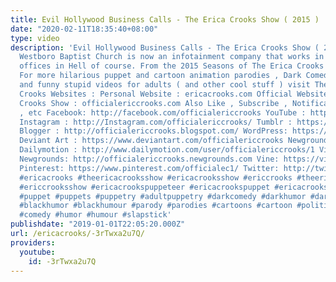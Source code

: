 ```yaml
---
title: Evil Hollywood Business Calls - The Erica Crooks Show ( 2015 )
date: "2020-02-11T18:35:40+08:00"
type: video
description: 'Evil Hollywood Business Calls - The Erica Crooks Show ( 2015 ) When
  Westboro Baptist Church is now an infotainment company that works in Hollywood ,
  offices in Hell of course. From the 2015 Seasons of The Erica Crooks Show https://www.youtube.com/watch?v=TDhLiZkPjto&list=PLJLbzpbdP5rmfRR6xBuDlq9SX8YixFG64
  For more hilarious puppet and cartoon animation parodies , Dark Comedy humor , satires
  and funny stupid videos for adults ( and other cool stuff ) visit The Official Erica
  Crooks Websites : Personal Website : ericacrooks.com Official Website for The Erica
  Crooks Show : officialericcrooks.com Also Like , Subscribe , Notification Bell thingy
  , etc Facebook: http://facebook.com/officialericcrooks YouTube : http://youtube.com/user/officialericcrooks
  Instagram : http://Instagram.com/officialericcrooks/ Tumblr : https://officialericcrooks.tumblr.com/
  Blogger : http://officialericcrooks.blogspot.com/ WordPress: https://officialericcrooks.wordpress.com
  Deviant Art : https://www.deviantart.com/officialericcrooks Newgrounds: http://officialericcrooks.newgrounds.com/follow
  Dailymotion : http://www.dailymotion.com/user/officialericcrooks/1 Vimeo: https://vimeo.com/officialericcrooks
  Newgrounds: http://officialericcrooks.newgrounds.com Vine: https://vine.co/u/1257143407999610880
  Pinterest: https://www.pinterest.com/officialec1/ Twitter: http://twitter.com/crooks_erica
  #ericacrooks #theericacrooksshow #ericacrooksshow #ericcrooks #theericcrooksshow
  #ericcrooksshow #ericacrookspuppeteer #ericacrookspuppet #ericacrookspuppets #satire
  #puppet #puppets #puppetry #adultpuppetry #darkcomedy #darkhumor #darkhumour #blackcomedy
  #blackhumor #blackhumour #parody #parodies #cartoons #cartoon #politicalsatire #funny
  #comedy #humor #humour #slapstick'
publishdate: "2019-01-01T22:05:20.000Z"
url: /ericacrooks/-3rTwxa2u7Q/
providers:
  youtube:
    id: -3rTwxa2u7Q
---
```

